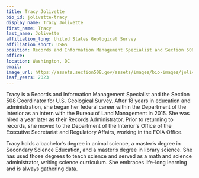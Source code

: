 ```yaml
---
title: Tracy Jolivette
bio_id: jolivette-tracy
display_name: Tracy Jolivette
first_name: Tracy
last_name: Jolivette
affiliation_long: United States Geological Survey
affiliation_short: USGS 
position: Records and Information Management Specialist and Section 508 Coordinator
office: 
location: Washington, DC
email: 
image_url: https://assets.section508.gov/assets/images/bio-images/jolivette-tracy.jpg
iaaf_years: 2023
---
```

Tracy is a Records and Information Management Specialist and the Section 508 Coordinator for U.S. Geological Survey. After 18 years in education and administration, she began her federal career within the Department of the Interior as an intern with the Bureau of Land Management in 2015.  She was hired a year later as their Records Administrator.  Prior to returning to records, she moved to the Department of the Interior's Office of the Executive Secretariat and Regulatory Affairs, working in the FOIA Office.  

Tracy holds a bachelor’s degree in animal science, a master’s degree in Secondary Science Education, and a master’s degree in library science.  She has used those degrees to teach science and served as a math and science administrator, writing science curriculum.  She embraces life-long learning and is always gathering data.